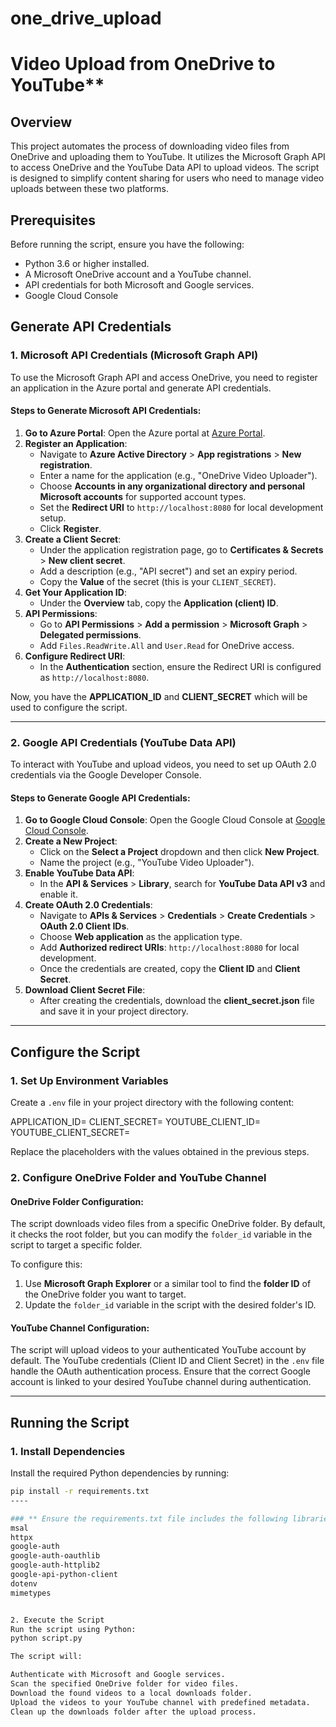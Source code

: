 # one_drive_upload
# Video Upload from OneDrive to YouTube**

## **Overview**

This project automates the process of downloading video files from OneDrive and uploading them to YouTube. It utilizes the Microsoft Graph API to access OneDrive and the YouTube Data API to upload videos. The script is designed to simplify content sharing for users who need to manage video uploads between these two platforms.

## **Prerequisites**

Before running the script, ensure you have the following:
- Python 3.6 or higher installed.
- A Microsoft OneDrive account and a YouTube channel.
- API credentials for both Microsoft and Google services.
- Google Cloud Console

## **Generate API Credentials**

### **1. Microsoft API Credentials (Microsoft Graph API)**

To use the Microsoft Graph API and access OneDrive, you need to register an application in the Azure portal and generate API credentials.

#### **Steps to Generate Microsoft API Credentials:**

1. **Go to Azure Portal**: Open the Azure portal at [Azure Portal](https://portal.azure.com/).
2. **Register an Application**:
    - Navigate to **Azure Active Directory** > **App registrations** > **New registration**.
    - Enter a name for the application (e.g., "OneDrive Video Uploader").
    - Choose **Accounts in any organizational directory and personal Microsoft accounts** for supported account types.
    - Set the **Redirect URI** to `http://localhost:8080` for local development setup.
    - Click **Register**.
3. **Create a Client Secret**:
    - Under the application registration page, go to **Certificates & Secrets** > **New client secret**.
    - Add a description (e.g., "API secret") and set an expiry period.
    - Copy the **Value** of the secret (this is your `CLIENT_SECRET`).
4. **Get Your Application ID**:
    - Under the **Overview** tab, copy the **Application (client) ID**.
5. **API Permissions**:
    - Go to **API Permissions** > **Add a permission** > **Microsoft Graph** > **Delegated permissions**.
    - Add `Files.ReadWrite.All` and `User.Read` for OneDrive access.
6. **Configure Redirect URI**:
    - In the **Authentication** section, ensure the Redirect URI is configured as `http://localhost:8080`.

Now, you have the **APPLICATION_ID** and **CLIENT_SECRET** which will be used to configure the script.

---

### **2. Google API Credentials (YouTube Data API)**

To interact with YouTube and upload videos, you need to set up OAuth 2.0 credentials via the Google Developer Console.

#### **Steps to Generate Google API Credentials:**

1. **Go to Google Cloud Console**: Open the Google Cloud Console at [Google Cloud Console](https://console.cloud.google.com/).
2. **Create a New Project**:
    - Click on the **Select a Project** dropdown and then click **New Project**.
    - Name the project (e.g., "YouTube Video Uploader").
3. **Enable YouTube Data API**:
    - In the **API & Services** > **Library**, search for **YouTube Data API v3** and enable it.
4. **Create OAuth 2.0 Credentials**:
    - Navigate to **APIs & Services** > **Credentials** > **Create Credentials** > **OAuth 2.0 Client IDs**.
    - Choose **Web application** as the application type.
    - Add **Authorized redirect URIs**: `http://localhost:8080` for local development.
    - Once the credentials are created, copy the **Client ID** and **Client Secret**.
5. **Download Client Secret File**:
    - After creating the credentials, download the **client_secret.json** file and save it in your project directory.

---

## **Configure the Script**

### **1. Set Up Environment Variables**

Create a `.env` file in your project directory with the following content:

APPLICATION_ID=<Your Microsoft Application ID> CLIENT_SECRET=<Your Microsoft Client Secret> YOUTUBE_CLIENT_ID=<Your YouTube Client ID> YOUTUBE_CLIENT_SECRET=<Your YouTube Client Secret>


Replace the placeholders with the values obtained in the previous steps.

### **2. Configure OneDrive Folder and YouTube Channel**

#### **OneDrive Folder Configuration:**

The script downloads video files from a specific OneDrive folder. By default, it checks the root folder, but you can modify the `folder_id` variable in the script to target a specific folder.

To configure this:
1. Use **Microsoft Graph Explorer** or a similar tool to find the **folder ID** of the OneDrive folder you want to target.
2. Update the `folder_id` variable in the script with the desired folder's ID.

#### **YouTube Channel Configuration:**

The script will upload videos to your authenticated YouTube account by default. The YouTube credentials (Client ID and Client Secret) in the `.env` file handle the OAuth authentication process. Ensure that the correct Google account is linked to your desired YouTube channel during authentication.

---

## **Running the Script**

### **1. Install Dependencies**

Install the required Python dependencies by running:

```bash
pip install -r requirements.txt
----

### ** Ensure the requirements.txt file includes the following libraries:
msal
httpx
google-auth
google-auth-oauthlib
google-auth-httplib2
google-api-python-client
dotenv
mimetypes


2. Execute the Script
Run the script using Python:
python script.py

The script will:

Authenticate with Microsoft and Google services.
Scan the specified OneDrive folder for video files.
Download the found videos to a local downloads folder.
Upload the videos to your YouTube channel with predefined metadata.
Clean up the downloads folder after the upload process.

